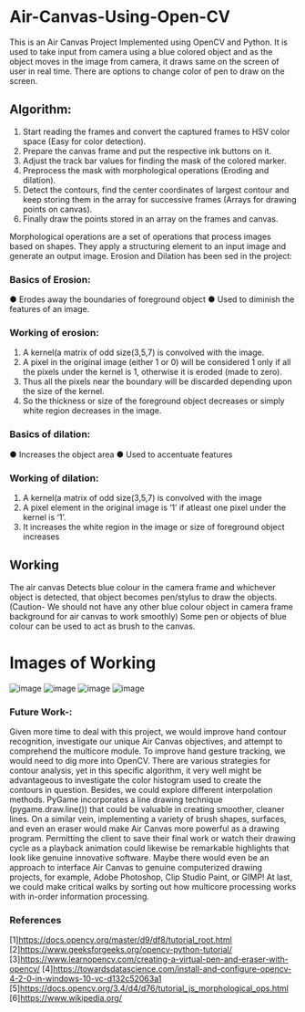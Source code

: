 # Air-Canvas-Using-Open-CV
This is an Air Canvas Project Implemented using OpenCV and Python. It is used to take input from camera using a blue colored object and as the object moves in the image from camera, it draws same on the screen of user in real time. There are options to change color of pen to draw on the screen.


## Algorithm:
1. Start reading the frames and convert the captured frames to HSV color space
(Easy for color detection).
2. Prepare the canvas frame and put the respective ink buttons on it.
3. Adjust the track bar values for finding the mask of the colored marker.
4. Preprocess the mask with morphological operations (Eroding and dilation).
5. Detect the contours, find the center coordinates of largest contour and keep
storing them in the array for successive frames (Arrays for drawing points on
canvas).
6. Finally draw the points stored in an array on the frames and canvas.


Morphological operations are a set of operations that process images based on
shapes. They apply a structuring element to an input image and generate an output
image.
Erosion and Dilation has been sed in the project:
### Basics of Erosion:
● Erodes away the boundaries of foreground object
● Used to diminish the features of an image.
### Working of erosion:
1. A kernel(a matrix of odd size(3,5,7) is convolved with the image.
2. A pixel in the original image (either 1 or 0) will be considered 1 only if
all the pixels under the kernel is 1, otherwise it is eroded (made to zero).
3. Thus all the pixels near the boundary will be discarded depending upon
the size of the kernel.
4. So the thickness or size of the foreground object decreases or simply
white region decreases in the image.

### Basics of dilation:
● Increases the object area
● Used to accentuate features
### Working of dilation:
1. A kernel(a matrix of odd size(3,5,7) is convolved with the image
2. A pixel element in the original image is ‘1’ if atleast one pixel under the
kernel is ‘1’.
3. It increases the white region in the image or size of foreground object
increases

## Working
The air canvas Detects blue colour in the camera frame and whichever object is
detected, that object becomes pen/stylus to draw the objects.(Caution- We should
not have any other blue colour object in camera frame background for air canvas to
work smoothly)
Some pen or objects of blue colour can be used to act as brush to the canvas.

# Images of Working
![image](https://user-images.githubusercontent.com/56537415/132088504-9c41a906-3398-4cd6-9282-a2b690ac51f1.png)
![image](https://user-images.githubusercontent.com/56537415/132088505-6b266946-9ced-46bc-93fd-7306b0286781.png)
![image](https://user-images.githubusercontent.com/56537415/132088507-b279adab-940b-44e2-a907-6c999a478927.png)
![image](https://user-images.githubusercontent.com/56537415/132088509-7301ced1-e4ea-4f74-98c4-7572dfba0616.png)


### Future Work-:
Given more time to deal with this project, we would improve hand contour recognition, investigate our unique Air Canvas objectives, and attempt to comprehend the multicore module. 
To improve hand gesture tracking, we would need to dig more into OpenCV. There are various strategies for contour analysis, yet in this specific algorithm, it very well might be advantageous to investigate the color histogram used to create the contours in question.  Besides, we could explore different interpolation methods. PyGame incorporates a line drawing technique (pygame.draw.line()) that could be valuable in creating smoother, cleaner lines. On a similar vein, implementing a variety of brush shapes, surfaces, and even an eraser would make Air Canvas more powerful as a drawing program. Permitting the client to save their final work or watch their drawing cycle as a playback animation could likewise be remarkable highlights that look like genuine innovative software. Maybe there would even be an approach to interface Air Canvas to genuine computerized drawing projects, for example, Adobe Photoshop, Clip Studio Paint, or GIMP! At last, we could make critical walks by sorting out how multicore processing works with in-order information processing.





### References
[1]https://docs.opencv.org/master/d9/df8/tutorial_root.html
[2]https://www.geeksforgeeks.org/opencv-python-tutorial/
[3]https://www.learnopencv.com/creating-a-virtual-pen-and-eraser-with-opencv/
[4]https://towardsdatascience.com/install-and-configure-opencv-4-2-0-in-windows-10-vc-d132c52063a1
[5]https://docs.opencv.org/3.4/d4/d76/tutorial_js_morphological_ops.html
[6]https://www.wikipedia.org/

